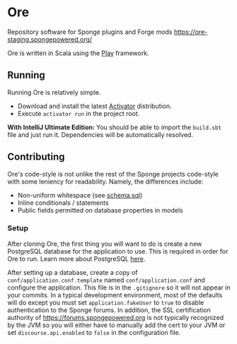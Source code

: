 Ore
===

Repository software for Sponge plugins and Forge mods https://ore-staging.spongepowered.org/
 
Ore is written in Scala using the [Play](https://www.playframework.com/) framework.

## Running

Running Ore is relatively simple.

* Download and install the latest [Activator](https://www.lightbend.com/activator/download) distribution.
* Execute `activator run` in the project root.

**With IntelliJ Ultimate Edition:**
You should be able to import the `build.sbt` file and just run it. Dependencies will be automatically resolved.

## Contributing

Ore's code-style is not unlike the rest of the Sponge projects code-style with some leniency for readability.
Namely, the differences include:
* Non-uniform whitespace (see [schema.sql](app/models/db/schema.scala))
* Inline conditionals / statements
* Public fields permitted on database properties in models

### Setup

After cloning Ore, the first thing you will want to do is create a new PostgreSQL database for the application to use.
This is required in order for Ore to run. Learn more about PostgreSQL [here](http://www.postgresql.org/).

After setting up a database, create a copy of `conf/application.conf.template` named `conf/application.conf` and 
configure the application. This file is in the `.gitignore` so it will not appear in your commits. In a typical 
development environment, most of the defaults will do except you must set `application.fakeUser` to `true` to disable
authentication to the Sponge forums. In addition, the SSL certification authority of https://forums.spongepowered.org is
not typically recognized by the JVM so you will either have to manually add the cert to your JVM or set 
`discourse.api.enabled` to `false` in the configuration file.

